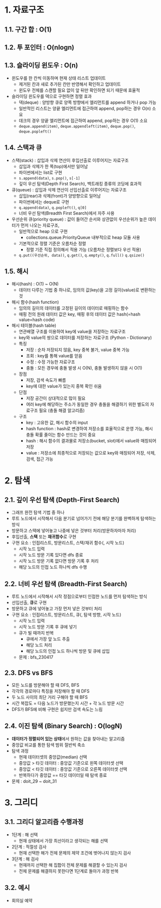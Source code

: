 # 1. 자료구조
## 1.1. 구간 합 : O(1)
## 1.2. 투 포인터 : O(nlogn)
## 1.3. 슬라이딩 윈도우 : O(n)
- 윈도우를 한 칸씩 이동하며 현재 상태 리스트 업데이트
  - 제거된 칸과 새로 추가된 칸만 반영해서 확인하고 업데이트
  - 윈도우 전체를 스캔할 필요 없이 앞 뒤만 확인하면 되기 때문에 효율적
- 슬라이딩 윈도우를 덱으로 구현하면 정렬 효과
  - 덱(deque) : 양방향 큐로 양쪽 방향에서 엘리먼트를 append 하거나 pop 가능
  - 일반적인 리스트는 양끝 엘리먼트에 접근하여 append, pop하는 경우 O(n) 소요
  - 데크의 경우 양끝 엘리먼트에 접근하여 append, pop하는 경우 O(1) 소요
  - `deque.append(item)`, `deque.appendleft(item)`, `deque.pop()`, `deque.popleft()`
## 1.4. 스택과 큐
- 스택(stack) : 삽입과 삭제 연산이 후입선출로 이루어지는 자료구조
  - 삽입과 삭제가 한 쪽(top)에서만 일어남
  - 파이썬에서는 list로 구현
  - `s.append(data)`, `s.pop()`, `s[-1]`
  - 깊이 우선 탐색(Depth First Search), 백트래킹 종류의 코딩에 효과적
- 큐(queue) : 삽입과 삭제 연산이 선입선출로 이루어지는 자료구조
  - 삽입(rear)과 삭제(front)가 양방향으로 일어남
  - 파이썬에서는 deque로 구현
  - `q.append(data)`, `q.popleft()`, `q[0]`
  - 너비 우선 탐색(Breadth First Search)에서 자주 사용
- 우선순위 큐(priority queue) : 값이 들어간 순서와 상관없이 우선순위가 높은 데이터가 먼저 나오는 자료구조, 
  - 일반적으로 heap 으로 구현
    - collections.queue.PriorityQueue 내부적으로 heap 모듈 사용
  - 기본적으로 정렬 기준은 오름차순 정렬
    - 정렬 기준 직접 정의해서 적용 가능 (오름차순 정렬보다 우선 적용)
  - `q.put((우선순위, data))`, `q.get()`, `q.empty()`, `q.full()` `q.qsize()`
## 1.5. 해시
- 해시(hash) : O(1) ~ O(N)
  - 데이터 다루는 기법 중 하나로, 임의의 값(key)을 고정 길이(value)로 변환하는 것
- 해시 함수(hash function)
  - 임의의 길이의 데이터를 고정된 길이의 데이터로 매핑하는 함수
  - 매핑 전의 원래 데이터 값은 key, 매핑 후의 데이터 값은 hash(=hash value=hash code)
- 해시 테이블(hash table)
  - 연관배열 구조를 이용하여 key에 value을 저장하는 자료구조
  - key와 value의 쌍으로 데이터를 저장하는 자료구조 (Python - Dictionary)
  - 특징
    - 저장 : 순차 저장되지 않음, key 중복 불가, value 중복 가능
    - 조회 : key를 통해 value를 얻음
    - 수정 : 수정 가능한 자료구조
    - 충돌 : 모든 경우에 충돌 발생 시 O(N), 충돌 발생하지 않을 시 O(1)
  - 장점
    - 저장, 검색 속도가 빠름
    - key에 대한 value가 있는지 중복 확인 쉬움
  - 단점
    - 저장 공간이 상대적으로 많이 필요
    - 여러 key에 해당하는 주소가 동일한 경우 충돌을 해결하기 위한 별도의 자료구조 필요 (충돌 해결 알고리즘)
  - 구조
    - key : 고유한 값, 해시 함수의 input
    - hash function : hash로 변경하여 저장소를 효율적으로 운영 가능, 해시 충돌 확률 줄이는 함수 만드는 것이 중요
    - hash : 해시 함수의 결과물로 저장소(bucket, slot)에서 value와 매칭되어 저장
    - value : 저장소에 최종적으로 저장되는 값으로 key와 매칭되어 저장, 삭제, 검색, 접근 가능
# 2. 탐색
## 2.1. 깊이 우선 탐색 (Depth-First Search)
- 그래프 완전 탐색 기법 중 하나
- 루트 노드에서 시작해서 다음 분기로 넘어가기 전에 해당 분기를 완벽하게 탐색하는 방식
- 방문하고 스택에 넣어놓고 나중에 넣은 것부터 처리(방문하자마자 처리)
- 후입선출, **스택** 또는 **재귀함수**로 구현
- 구현 요소 : 인접리스트, 방문리스트, 스택/재귀 함수(, 시작 노드)
  - 시작 노드 입력 
  - 시작 노드 방문 기록 있다면 dfs 종료
  - 시작 노드 방문 기록 없다면 방문 기록 후 처리
  - 해당 노드의 인접 노드 하나씩 dfs 수행
## 2.2. 너비 우선 탐색 (Breadth-First Search)
- 루트 노드에서 시작해서 시작 정점으로부터 인접한 노드를 먼저 탐색하는 방식
- 선입선출, **큐**로 구현
- 방문하고 큐에 넣어놓고 가장 먼저 넣은 것부터 처리
- 구현 요소 : 인접리스트, 방문리스트, 큐(, 탐색 방향, 시작 노드)
  - 시작 노드 입력
  - 시작 노드 방문 기록 후 큐에 넣기
  - 큐가 빌 때까지 반복
    - 큐에서 가장 앞 노드 추출
    - 해당 노드 처리
    - 해당 노드의 인접 노드 하나씩 방문 및 큐에 삽입
  - 문제 : bfs_230417
## 2.3. DFS vs BFS
- 모든 노드를 방문해야 할 때 DFS, BFS
- 각각의 경로마다 특징을 저장해야 할 때 DFS
- 두 노드 사이의 최단 거리 구해야 할 때 BFS
- 시간 복잡도 = 다음 노드가 방문했는지 시간 + 각 노드 방문 시간
- DFS가 BFS에 비해 구현은 쉽지만 검색 속도는 느림
## 2.4. 이진 탐색 (Binary Search) : O(logN)
- **데이터가 정렬되어 있는 상태**에서 원하는 값을 찾아내는 알고리즘
- 중앙값 비교를 통한 탐색 범위 절반씩 축소
- 탐색 과정
  - 현재 데이터셋의 중앙값(median) 선택
  - 중앙값 > 타깃 데이터 : 중앙값 기준으로 왼쪽 데이터셋 선택
  - 중앙값 < 타깃 데이터 : 중앙값 기준으로 오른쪽 데이터셋 선택
  - 반복하다가 중앙값 == 타깃 데이터일 때 탐색 종료
- 문제 : doit_29 ~ doit_31
# 3. 그리디
## 3.1. 그리디 알고리즘 수행과정
- 1단계 : 해 선택
  - 현재 상태에서 가장 최선이라고 생각되는 해를 선택
- 2단계 : 적절성 검사
  - 현재 선택한 해가 전체 문제의 제약 조건에 벗어나지 않는지 검사
- 3단계 : 해 검사
  - 현재까지 선택한 해 집합이 전체 문제를 해결할 수 있는지 검사
  - 전체 문제를 해결하지 못한다면 1단계로 돌아가 과정 반복
## 3.2. 예시
- 회의실 예약
